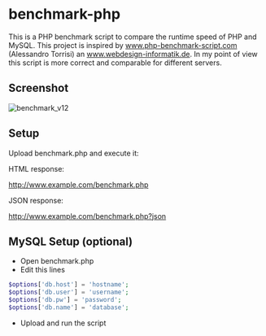 # benchmark-php

This is a PHP benchmark script to compare the runtime speed of PHP and MySQL. 
This project is inspired by www.php-benchmark-script.com (Alessandro Torrisi) 
an www.webdesign-informatik.de. In my point of view this script is more 
correct and comparable for different servers.

## Screenshot

![benchmark_v12](https://user-images.githubusercontent.com/781074/36862772-286568de-1d88-11e8-98c5-6340f8ea3415.jpg)

## Setup

Upload benchmark.php and execute it:<br>

HTML response:

http://www.example.com/benchmark.php

JSON response:

http://www.example.com/benchmark.php?json

## MySQL Setup (optional)

* Open benchmark.php
* Edit this lines

```php
$options['db.host'] = 'hostname';
$options['db.user'] = 'username';
$options['db.pw'] = 'password';
$options['db.name'] = 'database';
```

* Upload and run the script
